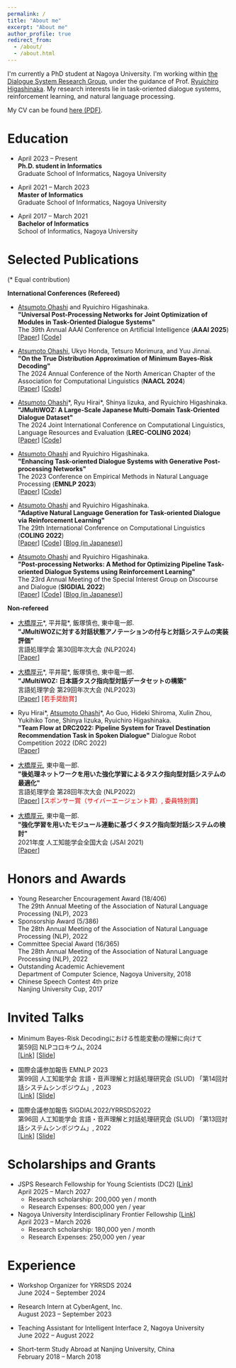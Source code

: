 ```yaml
---
permalink: /
title: "About me"
excerpt: "About me"
author_profile: true
redirect_from: 
  - /about/
  - /about.html
---
```


I'm currently a PhD student at Nagoya University. I'm working within [the Dialogue System Research Group](https://www.ds.is.i.nagoya-u.ac.jp/), under the guidance of Prof. [Ryuichiro Higashinaka](https://scholar.google.com/citations?user=ycBiJn8AAAAJ). My research interests lie in task-oriented dialogue systems, reinforcement learning, and natural language processing.

My CV can be found [here (PDF)](CV-ohashi-20241210.pdf).

Education
======
- April 2023 – Present<br>
  **Ph.D. student in Informatics**<br>
  Graduate School of Informatics, Nagoya University

- April 2021 – March 2023<br>
  **Master of Informatics**<br>
  Graduate School of Informatics, Nagoya University

- April 2017 – March 2021<br>
  **Bachelor of Informatics**<br>
  School of Informatics, Nagoya University

Selected Publications
======
(\* Equal contribution)

**International Conferences (Refereed)**
- <u>Atsumoto Ohashi</u> and Ryuichiro Higashinaka. <br>
**"Universal Post-Processing Networks for Joint Optimization of Modules in Task-Oriented Dialogue Systems"** <br>
The 39th Annual AAAI Conference on Artificial Intelligence (**AAAI 2025**) <br>
[[Paper](https://arxiv.org/abs/2502.00747)] [[Code](https://github.com/nu-dialogue/UniPPN)]

- <u>Atsumoto Ohashi</u>, Ukyo Honda, Tetsuro Morimura, and Yuu Jinnai. <br>
**"On the True Distribution Approximation of Minimum Bayes-Risk Decoding"** <br>
The 2024 Annual Conference of the North American Chapter of the Association for Computational Linguistics (**NAACL 2024**) <br>
[[Paper](https://arxiv.org/abs/2404.00752)] [[Code](https://github.com/CyberAgentAILab/mbr-anomaly)]

- <u>Atsumoto Ohashi</u>\*, Ryu Hirai\*, Shinya Iizuka, and Ryuichiro Higashinaka. <br>
**"JMultiWOZ: A Large-Scale Japanese Multi-Domain Task-Oriented Dialogue Dataset"** <br>
The 2024 Joint International Conference on Computational Linguistics, Language Resources and Evaluation (**LREC-COLING 2024**) <br>
[[Paper](https://arxiv.org/abs/2403.17319)] [[Code](https://github.com/nu-dialogue/jmultiwoz)]

- <u>Atsumoto Ohashi</u> and Ryuichiro Higashinaka. <br>
**"Enhancing Task-oriented Dialogue Systems with Generative Post-processing Networks"** <br>
The 2023 Conference on Empirical Methods in Natural Language Processing (**EMNLP 2023**) <br>
[[Paper](https://aclanthology.org/2023.emnlp-main.231/)] [[Code](https://github.com/nu-dialogue/GenPPN)]

- <u>Atsumoto Ohashi</u> and Ryuichiro Higashinaka. <br>
**"Adaptive Natural Language Generation for Task-oriented Dialogue via Reinforcement Learning"** <br>
The 29th International Conference on Computational Linguistics (**COLING 2022**) <br>
[[Paper](https://aclanthology.org/2022.coling-1.19/)] [[Code](https://github.com/nu-dialogue/antor)] [[Blog (in Japanese)](https://www.ds.is.i.nagoya-u.ac.jp/2022/10/28/coling2022で発表を行いました/)]

- <u>Atsumoto Ohashi</u> and Ryuichiro Higashinaka. <br>
**"Post-processing Networks: A Method for Optimizing Pipeline Task-oriented Dialogue Systems using Reinforcement Learning"** <br>
The 23rd Annual Meeting of the Special Interest Group on Discourse and Dialogue (**SIGDIAL 2022**) <br>
[[Paper](https://aclanthology.org/2022.sigdial-1.1/)] [[Code](https://github.com/nu-dialogue/post-processing-networks)] [[Blog (in Japanese)](https://www.ds.is.i.nagoya-u.ac.jp/2022/10/05/yrrsds2022とsigdial2022で発表を行いました/)]

**Non-refereed**
- <u>大橋厚元</u>\*, 平井龍\*, 飯塚慎也, 東中竜一郎. <br>
**"JMultiWOZに対する対話状態アノテーションの付与と対話システムの実装評価"** <br>
言語処理学会 第30回年次大会 (NLP2024) <br>
[[Paper](https://www.anlp.jp/proceedings/annual_meeting/2024/pdf_dir/B10-5.pdf)]

- <u>大橋厚元</u>\*, 平井龍\*, 飯塚慎也, 東中竜一郎. <br>
**"JMultiWOZ: 日本語タスク指向型対話データセットの構築"** <br>
言語処理学会 第29回年次大会 (NLP2023) <br>
[[Paper](https://www.anlp.jp/proceedings/annual_meeting/2023/pdf_dir/Q12-1.pdf)] [<font color="#dd0000">若手奨励賞</font>]

- Ryu Hirai\*, <u>Atsumoto Ohashi</u>\*, Ao Guo, Hideki Shiroma, Xulin Zhou, Yukihiko Tone, Shinya Iizuka, Ryuichiro Higashinaka. <br>
**"Team Flow at DRC2022: Pipeline System for Travel Destination Recommendation Task in Spoken Dialogue"** Dialogue Robot Competition 2022 (DRC 2022) <br>
[[Paper](https://arxiv.org/abs/2210.09518)]

- <u>大橋厚元</u>, 東中竜一郎. <br>
**"後処理ネットワークを用いた強化学習によるタスク指向型対話システムの最適化"** <br>
言語処理学会 第28回年次大会 (NLP2022) <br>
[[Paper](https://www.anlp.jp/proceedings/annual_meeting/2022/pdf_dir/B3-2.pdf)] [<font color="#dd0000">スポンサー賞（サイバーエージェント賞）, 委員特別賞</font>]

- <u>大橋厚元</u>, 東中竜一郎. <br>
**"強化学習を用いたモジュール連動に基づくタスク指向型対話システムの検討"** <br>
2021年度 人工知能学会全国大会 (JSAI 2021) <br>
[[Paper](https://www.jstage.jst.go.jp/article/pjsai/JSAI2021/0/JSAI2021_4E1OS11a02/_pdf)]

Honors and Awards
======
- Young Researcher Encouragement Award (18/406)<br>The 29th Annual Meeting of the Association of Natural Language Processing (NLP), 2023
- Sponsorship Award (5/386)<br>The 28th Annual Meeting of the Association of Natural Language Processing (NLP), 2022
- Committee Special Award (16/365)<br>The 28th Annual Meeting of the Association of Natural Language Processing (NLP), 2022
- Outstanding Academic Achievement<br>Department of Computer Science, Nagoya University, 2018
- Chinese Speech Contest 4th prize<br>Nanjing University Cup, 2017

Invited Talks
======
- Minimum Bayes-Risk Decodingにおける性能変動の理解に向けて <br>
第59回 NLPコロキウム, 2024 <br>
[[Link](https://nlp-colloquium-jp.github.io/schedule/2024-06-05-atsumoto-ohashi/)] [[Slide](https://speakerdeck.com/atsumoto/minimum-bayes-risk-decoding-niokeruxing-neng-bian-dong-noli-jie-nixiang-kete-2024nian-6yue-5ri-di-59hui-nlpkorokiumu)]

- 国際会議参加報告 EMNLP 2023 <br>
第99回 人工知能学会 言語・音声理解と対話処理研究会 (SLUD) 「第14回対話システムシンポジウム」, 2023 <br>
[[Link](https://jsai-slud.github.io/sig-slud/99th-sig.html)] [[Slide](https://speakerdeck.com/atsumoto/di-14hui-dui-hua-sisutemusinpoziumu-emnlp-2023-can-jia-bao-gao)]

- 国際会議参加報告 SIGDIAL2022/YRRSDS2022 <br>
第96回 人工知能学会 言語・音声理解と対話処理研究会 (SLUD) 「第13回対話システムシンポジウム」, 2022 <br>
[[Link](https://jsai-slud.github.io/sig-slud/96th-sig.html)] [[Slide](https://jsai-slud.github.io/sig-slud/material/96th/Conference-Report-SIGDIAL-2022.pdf)]

Scholarships and Grants
======
- JSPS Research Fellowship for Young Scientists (DC2) [[Link](https://www.jsps.go.jp/j-pd/pd_sin.html)]<br>
  April 2025 – March 2027<br>
  - Research scholarship: 200,000 yen / month
  - Research Expenses: 800,000 yen / year
- Nagoya University Interdisciplinary Frontier Fellowship [[Link](https://dec.nagoya-u.ac.jp/fellowship_information)]<br>
  April 2023 – March 2026<br>
  - Research scholarship: 180,000 yen / month
  - Research Expenses: 250,000 yen / year

Experience
======
- Workshop Organizer for YRRSDS 2024<br>
  June 2024 – September 2024
- Research Intern at CyberAgent, Inc.<br>
  August 2023 – September 2023

- Teaching Assistant for Intelligent Interface 2, Nagoya University<br>
  June 2022 – August 2022
  
- Short-term Study Abroad at Nanjing University, China<br>
  February 2018 – March 2018